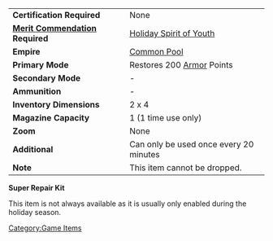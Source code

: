 |                                                                  |                                                               |
|------------------------------------------------------------------|---------------------------------------------------------------|
| **Certification Required**                                       | None                                                          |
| **[Merit Commendation](Merit_Commendation "wikilink") Required** | [Holiday Spirit of Youth](Holiday_Spirit_of_Youth "wikilink") |
| **Empire**                                                       | [Common Pool](Common_Pool "wikilink")                         |
| **Primary Mode**                                                 | Restores 200 [Armor](Armor "wikilink") Points                 |
| **Secondary Mode**                                               | \-                                                            |
| **Ammunition**                                                   | \-                                                            |
| **Inventory Dimensions**                                         | 2 x 4                                                         |
| **Magazine Capacity**                                            | 1 (1 time use only)                                           |
| **Zoom**                                                         | None                                                          |
| **Additional**                                                   | Can only be used once every 20 minutes                        |
| **Note**                                                         | This item cannot be dropped.                                  |

**Super Repair Kit**

This item is not always available as it is usually only enabled during
the holiday season.

[Category:Game Items](Category:Game_Items "wikilink")